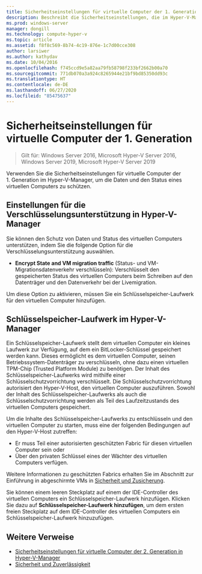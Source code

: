 ```yaml
---
title: Sicherheitseinstellungen für virtuelle Computer der 1. Generation für Hyper-V
description: Beschreibt die Sicherheitseinstellungen, die im Hyper-V-Manager für virtuelle Computer der 1. Generation verfügbar sind
ms.prod: windows-server
manager: dongill
ms.technology: compute-hyper-v
ms.topic: article
ms.assetid: f8f8c569-8b74-4c19-876e-1c7d00cce308
author: larsiwer
ms.author: kathydav
ms.date: 10/04/2016
ms.openlocfilehash: f745ccd9e5a82aa79fb58798f233bf2662b00a70
ms.sourcegitcommit: 771db070a3a924c8265944e21bf9bd85350dd93c
ms.translationtype: HT
ms.contentlocale: de-DE
ms.lasthandoff: 06/27/2020
ms.locfileid: "85475637"
---
```

# <a name="generation-1-virtual-machine-security-settings"></a>Sicherheitseinstellungen für virtuelle Computer der 1. Generation

>Gilt für: Windows Server 2016, Microsoft Hyper-V Server 2016, Windows Server 2019, Microsoft Hyper-V Server 2019

Verwenden Sie die Sicherheitseinstellungen für virtuelle Computer der 1. Generation im Hyper-V-Manager, um die Daten und den Status eines virtuellen Computers zu schützen.

## <a name="encryption-support-settings-in-hyper-v-manager"></a>Einstellungen für die Verschlüsselungsunterstützung in Hyper-V-Manager

Sie können den Schutz von Daten und Status des virtuellen Computers unterstützen, indem Sie die folgende Option für die Verschlüsselungsunterstützung auswählen.

- **Encrypt State and VM migration traffic** (Status- und VM-Migrationsdatenverkehr verschlüsseln): Verschlüsselt den gespeicherten Status des virtuellen Computers beim Schreiben auf den Datenträger und den Datenverkehr bei der Livemigration.

Um diese Option zu aktivieren, müssen Sie ein Schlüsselspeicher-Laufwerk für den virtuellen Computer hinzufügen.

## <a name="key-storage-drive-in-hyper-v-manager"></a>Schlüsselspeicher-Laufwerk im Hyper-V-Manager

Ein Schlüsselspeicher-Laufwerk stellt dem virtuellen Computer ein kleines Laufwerk zur Verfügung, auf dem ein BitLocker-Schlüssel gespeichert werden kann. Dieses ermöglicht es dem virtuellen Computer, seinen Betriebssystem-Datenträger zu verschlüsseln, ohne dazu einen virtuellen TPM-Chip (Trusted Platform Module) zu benötigen. Der Inhalt des Schlüsselspeicher-Laufwerks wird mithilfe einer Schlüsselschutzvorrichtung verschlüsselt. Die Schlüsselschutzvorrichtung autorisiert den Hyper-V-Host, den virtuellen Computer auszuführen. Sowohl der Inhalt des Schlüsselspeicher-Laufwerks als auch die Schlüsselschutzvorrichtung werden als Teil des Laufzeitzustands des virtuellen Computers gespeichert.

Um die Inhalte des Schlüsselspeicher-Laufwerks zu entschlüsseln und den virtuellen Computer zu starten, muss eine der folgenden Bedingungen auf den Hyper-V-Host zutreffen:

- Er muss Teil einer autorisierten geschützten Fabric für diesen virtuellen Computer sein oder
- Über den privaten Schlüssel eines der Wächter des virtuellen Computers verfügen.

Weitere Informationen zu geschützten Fabrics erhalten Sie im Abschnitt zur Einführung in abgeschirmte VMs in [Sicherheit und Zusicherung](../../../security/Security-and-Assurance.md).

Sie können einem leeren Steckplatz auf einem der IDE-Controller des virtuellen Computers ein Schlüsselspeicher-Laufwerk hinzufügen. Klicken Sie dazu auf **Schlüsselspeicher-Laufwerk hinzufügen**, um dem ersten freien Steckplatz auf dem IDE-Controller des virtuellen Computers ein Schlüsselspeicher-Laufwerk hinzuzufügen.

## <a name="additional-references"></a>Weitere Verweise

- [Sicherheitseinstellungen für virtuelle Computer der 2. Generation in Hyper-V-Manager](Generation-2-virtual-machine-security-settings-for-hyper-v.md)
- [Sicherheit und Zuverlässigkeit](../../../security/Security-and-Assurance.md)